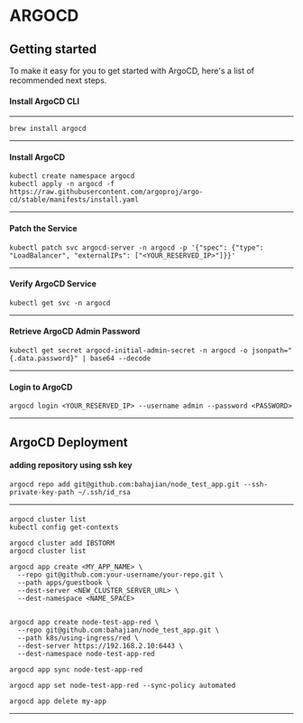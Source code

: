 # ARGOCD



## Getting started

To make it easy for you to get started with ArgoCD, here's a list of recommended next steps.




#### Install ArgoCD CLI
------------------
```
brew install argocd
```
------------------
#### Install ArgoCD
```
kubectl create namespace argocd
kubectl apply -n argocd -f https://raw.githubusercontent.com/argoproj/argo-cd/stable/manifests/install.yaml
```
------------------
#### Patch the Service
```
kubectl patch svc argocd-server -n argocd -p '{"spec": {"type": "LoadBalancer", "externalIPs": ["<YOUR_RESERVED_IP>"]}}'
```
------------------
#### Verify ArgoCD Service
```
kubectl get svc -n argocd
```
------------------
#### Retrieve ArgoCD Admin Password
```
kubectl get secret argocd-initial-admin-secret -n argocd -o jsonpath="{.data.password}" | base64 --decode
```
------------------
#### Login to ArgoCD
```
argocd login <YOUR_RESERVED_IP> --username admin --password <PASSWORD>
```
------------------


## ArgoCD Deployment



#### adding repository using ssh key
```
argocd repo add git@github.com:bahajian/node_test_app.git --ssh-private-key-path ~/.ssh/id_rsa
```

------------------
####
```
argocd cluster list
kubectl config get-contexts

argocd cluster add IBSTORM
argocd cluster list

argocd app create <MY_APP_NAME> \
  --repo git@github.com:your-username/your-repo.git \
  --path apps/guestbook \
  --dest-server <NEW_CLUSTER_SERVER_URL> \
  --dest-namespace <NAME_SPACE>


argocd app create node-test-app-red \
  --repo git@github.com:bahajian/node_test_app.git \
  --path k8s/using-ingress/red \
  --dest-server https://192.168.2.10:6443 \
  --dest-namespace node-test-app-red

argocd app sync node-test-app-red

argocd app set node-test-app-red --sync-policy automated

argocd app delete my-app

```
------------------


